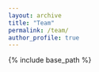 ```yaml
---
layout: archive
title: "Team"
permalink: /team/
author_profile: true
---
```


 
  
{% include base_path %}
